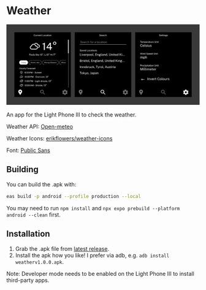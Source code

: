 # Weather

![Home Screen](assets/images/example.png)

An app for the Light Phone III to check the weather.

Weather API: [Open-meteo](https://open-meteo.com/)

Weather Icons: [erikflowers/weather-icons](https://github.com/erikflowers/weather-icons)

Font: [Public Sans](https://public-sans.digital.gov/)

## Building

You can build the .apk with:

```bash
eas build -p android --profile production --local
```

You may need to run `npm install` and `npx expo prebuild --platform android --clean` first.

## Installation

1. Grab the .apk file from [latest release](https://github.com/vandamd/weather/releases/latest).
2. Install the apk how you like! I prefer via adb, e.g. `adb install weatherv1.0.0.apk`.

Note: Developer mode needs to be enabled on the Light Phone III to install third-party apps.
